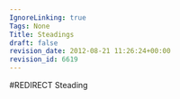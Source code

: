 ```yaml
---
IgnoreLinking: true
Tags: None
Title: Steadings
draft: false
revision_date: 2012-08-21 11:26:24+00:00
revision_id: 6619
---
```


#REDIRECT Steading